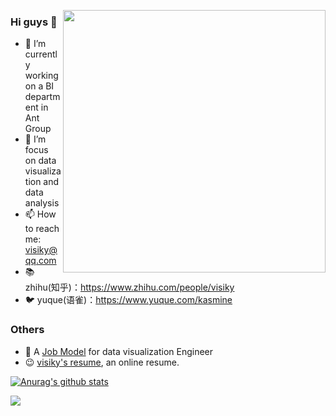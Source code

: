 <a href="https://juejin.cn/book/7031893648145186824"><img align="right" src="https://user-images.githubusercontent.com/7856674/145028516-3fe0020c-2bab-4bb9-b7bf-784433387614.png" height="420" /></a>

### Hi guys 👋

- 🔭 I’m currently working on a BI department in Ant Group
- 🌱 I’m focus on data visualization and data analysis
- 📫 How to reach me: visiky@qq.com
- 📚 zhihu(知乎)：https://www.zhihu.com/people/visiky
- 🐦 yuque(语雀)：https://www.yuque.com/kasmine

### Others

- 🤔 A [Job Model](https://www.yuque.com/afx/about/evgq1d) for data visualization Engineer
- 😉 [visiky's resume](https://visiky.github.io/resume/?user=visiky), an online resume.

[![Anurag's github stats](https://github-readme-stats.vercel.app/api?username=visiky&theme=dracula&hide=commits)](https://github.com/anuraghazra/github-readme-stats)

<img src="https://visitor-badge.glitch.me/badge?page_id=visiky" />
